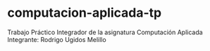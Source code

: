 # computacion-aplicada-tp
Trabajo Práctico Integrador de la asignatura Computación Aplicada
Integrante: Rodrigo Ugidos Melillo

